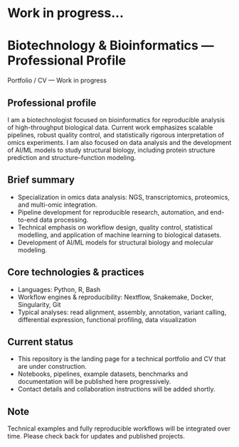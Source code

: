 
# Work in progress...
# Biotechnology & Bioinformatics — Professional Profile  
Portfolio / CV — Work in progress

## Professional profile
I am a biotechnologist focused on bioinformatics for reproducible analysis of high-throughput biological data. Current work emphasizes scalable pipelines, robust quality control, and statistically rigorous interpretation of omics experiments. I am also focused on data analysis and the development of AI/ML models to study structural biology, including protein structure prediction and structure–function modeling.

## Brief summary
- Specialization in omics data analysis: NGS, transcriptomics, proteomics, and multi-omic integration.  
- Pipeline development for reproducible research, automation, and end-to-end data processing.  
- Technical emphasis on workflow design, quality control, statistical modelling, and application of machine learning to biological datasets.  
- Development of AI/ML models for structural biology and molecular modeling.

## Core technologies & practices
- Languages: Python, R, Bash  
- Workflow engines & reproducibility: Nextflow, Snakemake, Docker, Singularity, Git  
- Typical analyses: read alignment, assembly, annotation, variant calling, differential expression, functional profiling, data visualization

## Current status
- This repository is the landing page for a technical portfolio and CV that are under construction.  
- Notebooks, pipelines, example datasets, benchmarks and documentation will be published here progressively.  
- Contact details and collaboration instructions will be added shortly.

## Note
Technical examples and fully reproducible workflows will be integrated over time. Please check back for updates and published projects.

<!--
**jufercar/jufercar** is a ✨ _special_ ✨ repository because its `README.md` (this file) appears on your GitHub profile.
-->
